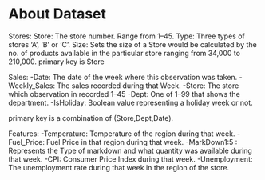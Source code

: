 # About Dataset
Stores:
Store: The store number. Range from 1–45.
Type: Three types of stores ‘A’, ‘B’ or ‘C’.
Size: Sets the size of a Store would be calculated by the no. of products available in the particular store ranging from 34,000 to 210,000.
primary key is Store

Sales:
-Date: The date of the week where this observation was taken.
-Weekly_Sales: The sales recorded during that Week.
-Store: The store which observation in recorded 1–45
-Dept: One of 1–99 that shows the department.
-IsHoliday: Boolean value representing a holiday week or not.

primary key is a combination of (Store,Dept,Date).

Features:
-Temperature: Temperature of the region during that week.
-Fuel_Price: Fuel Price in that region during that week.
-MarkDown1:5 : Represents the Type of markdown and what quantity was available during that week.
-CPI: Consumer Price Index during that week.
-Unemployment: The unemployment rate during that week in the region of the store.

